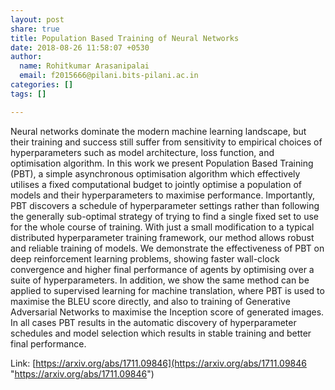 ```yaml
---
layout: post
share: true
title: Population Based Training of Neural Networks
date: 2018-08-26 11:58:07 +0530
author:
  name: Rohitkumar Arasanipalai
  email: f2015666@pilani.bits-pilani.ac.in
categories: []
tags: []

---
```

Neural networks dominate the modern machine learning landscape, but their training and success still suffer from sensitivity to empirical choices of hyperparameters such as model architecture, loss function, and optimisation algorithm. In this work we present Population Based Training (PBT), a simple asynchronous optimisation algorithm which effectively utilises a fixed computational budget to jointly optimise a population of models and their hyperparameters to maximise performance. Importantly, PBT discovers a schedule of hyperparameter settings rather than following the generally sub-optimal strategy of trying to find a single fixed set to use for the whole course of training. With just a small modification to a typical distributed hyperparameter training framework, our method allows robust and reliable training of models. We demonstrate the effectiveness of PBT on deep reinforcement learning problems, showing faster wall-clock convergence and higher final performance of agents by optimising over a suite of hyperparameters. In addition, we show the same method can be applied to supervised learning for machine translation, where PBT is used to maximise the BLEU score directly, and also to training of Generative Adversarial Networks to maximise the Inception score of generated images. In all cases PBT results in the automatic discovery of hyperparameter schedules and model selection which results in stable training and better final performance.  

Link: [https://arxiv.org/abs/1711.09846](https://arxiv.org/abs/1711.09846 "https://arxiv.org/abs/1711.09846")